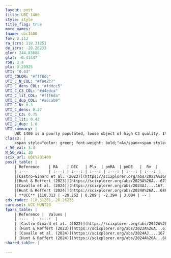 ```yaml
---
layout: post
title: UBC 1400
style: style
title_flag: true
more_names: 
fname: ubc1400
fov: 0.113
ra_icrs: 118.31251
de_icrs: -28.26233
glon: 244.83688
glat: -0.41447
r50: 3.4
plx: 0.20925
UTI: "0.43"
UTI_COLOR: "#fff8dc"
UTI_C_N_COL: "#fee2c7"
UTI_C_dens_COL: "#fddcc5"
UTI_C_C3_COL: "#d4edca"
UTI_C_lit_COL: "#fff6da"
UTI_C_dup_COL: "#a6cab9"
UTI_C_N: 0.3
UTI_C_dens: 0.27
UTI_C_C3: 0.75
UTI_C_lit: 0.42
UTI_C_dup: 1.0
UTI_summary: |
    UBC 1400 is a poorly populated, loose object of high C3 quality. It was recently reported in the literature.
class3: |
    <span style="color: green; font-weight: bold;">A</span><span style="color: #FFC300; font-weight: bold;">B</span>
r_50_val: 3.4
N_50_val: 30
scix_url: UBC%201400
posit_table: |
    | Reference    | RA    | DEC   | Plx  | pmRA  | pmDE   |  Rv  |
    | :---         | :---: | :---: | :---: | :---: | :---: | :---: |
    |[Castro-Ginard et al. (2022)](https://scixplorer.org/abs/2022A%26A...661A.118C) | 118.31 | -28.28 | 0.21 | -2.39 | 3.02 | -- |
    |[Hunt & Reffert (2023)](https://scixplorer.org/abs/2023A%26A...673A.114H) | 118.326 | -28.248 | 0.212 | -2.389 | 3.015 | -- |
    |[Cavallo et al. (2024)](https://scixplorer.org/abs/2024AJ....167...12C) | 118.312 | -28.258 | 0.212 | -- | -- | -- |
    |[Hunt & Reffert (2024)](https://scixplorer.org/abs/2024A%26A...686A..42H) | 118.326 | -28.248 | 0.212 | -2.389 | 3.015 | -- |
    | **UCC** |118.313 | -28.262 | 0.209 | -2.394 | 3.004 | -- | 
cds_radec: 118.31251,-28.26233
carousel: UCC_HUNT23
fpars_table: |
    | Reference |  Values |
    | :---  |  :---:  |
    | [Castro-Ginard et al. (2022)](https://scixplorer.org/abs/2022A%26A...661A.118C) | `AV=1.279, Dist=5508, logAge=7.303` |
    | [Hunt & Reffert (2023)](https://scixplorer.org/abs/2023A%26A...673A.114H) | `AV50=1.217, diffAV50=1.066, MOD50=13.22, logAge50=7.921` |
    | [Cavallo et al. (2024)](https://scixplorer.org/abs/2024AJ....167...12C) | `AV50=1.11, dMod50=13.12, logAge50=7.77, [Fe/H]50=0.3` |
    | [Hunt & Reffert (2024)](https://scixplorer.org/abs/2024A%26A...686A..42H) | `MassJ=332.516` |
shared_table: |
    
---
```


